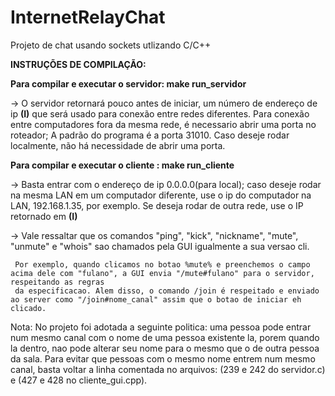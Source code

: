 # InternetRelayChat
Projeto de chat usando sockets utlizando C/C++

**INSTRUÇÕES DE COMPILAÇÃO:**

  **Para compilar e executar o servidor: make run_servidor**
  
  -> O servidor retornará pouco antes de iniciar, um número de endereço de ip **(I)** que será usado para conexão entre redes diferentes. Para conexão entre computadores fora da mesma rede, é necessario abrir uma porta no roteador; A padrão do programa é a porta 31010. Caso deseje rodar localmente, não há necessidade de abrir uma porta.
      
      
  **Para compilar e executar o cliente : make run_cliente**
  
  -> Basta entrar com o endereço de ip 0.0.0.0(para local); caso deseje rodar na mesma LAN em um computador diferente, use o ip do computador na LAN, 192.168.1.35, por exemplo. Se deseja rodar de outra rede, use o IP retornado em **(I)**
  
  -> Vale ressaltar que os comandos "ping", "kick", "nickname", "mute", "unmute" e "whois" sao chamados pela GUI igualmente a sua versao cli.
     
     Por exemplo, quando clicamos no botao %mute% e preenchemos o campo acima dele com "fulano", a GUI envia "/mute#fulano" para o servidor, respeitando as regras
     da especificacao. Alem disso, o comando /join é respeitado e enviado ao server como "/join#nome_canal" assim que o botao de iniciar eh clicado.

Nota: No projeto foi adotada a seguinte politica: uma pessoa pode entrar num mesmo canal com o nome de uma pessoa existente la, porem quando la dentro, nao pode
      alterar seu nome para o mesmo que o de outra pessoa da sala. Para evitar que pessoas com o mesmo nome entrem num mesmo canal, basta voltar a linha comentada
      no arquivos: (239 e 242 do servidor.c) e (427 e 428 no cliente_gui.cpp).
